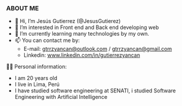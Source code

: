 ### ABOUT ME

- 👋 Hi, I’m Jesús Gutierrez (@JesusGutierez)
- 👀 I’m interested in Front end and Back end developing web
- 🌱 I’m currently learning many technologies by my own.
- 📫 You can contact me by:
  - E-mail: gtrrzyancan@outlook.com / gtrrzyancan@gmail.com
  - Linkedin: www.linkedin.com/in/gutierrezyancan

🙋‍♂️ Personal information:

- I am 20 years old
- I  live in Lima, Perú
- I have studied software engineering at SENATI, i studied Software Engineering with Artificial Intelligence 
